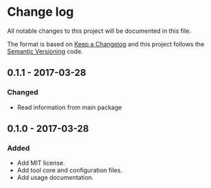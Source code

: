 # Change log
All notable changes to this project will be documented in this file.

The format is based on [Keep a Changelog](http://keepachangelog.com) and this project follows the [Semantic Versioning](http://semver.org) code.

## 0.1.1 - 2017-03-28
### Changed
- Read information from main package

## 0.1.0 - 2017-03-28
### Added
- Add MIT license.
- Add tool core and configuration files.
- Add usage documentation.
